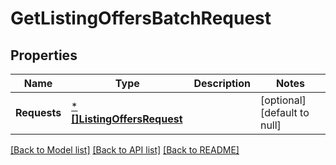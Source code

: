 # GetListingOffersBatchRequest

## Properties
Name | Type | Description | Notes
------------ | ------------- | ------------- | -------------
**Requests** | [***[]ListingOffersRequest**](array.md) |  | [optional] [default to null]

[[Back to Model list]](../README.md#documentation-for-models) [[Back to API list]](../README.md#documentation-for-api-endpoints) [[Back to README]](../README.md)

